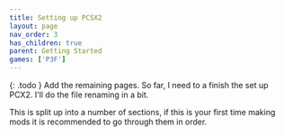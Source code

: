 ```yaml
---
title: Setting up PCSX2
layout: page
nav_order: 3
has_children: true
parent: Getting Started
games: ['P3F']
---
```


{: .todo }
Add the remaining pages. So far, I need to a finish the set up PCX2. I'll do the file renaming in a bit.

This is split up into a number of sections, if this is your first time making mods it is recommended to go through them in order.

